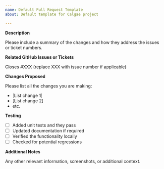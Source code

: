 ```yaml
---
name: Default Pull Request Template
about: Default template for Calgae project

---
```


**Description**

Please include a summary of the changes and how they address the issues or ticket numbers.

**Related GitHub Issues or Tickets**

Closes #XXX (replace XXX with issue number if applicable)

**Changes Proposed**

Please list all the changes you are making:

- [List change 1]
- [List change 2]
- etc.

**Testing**

- [ ] Added unit tests and they pass
- [ ] Updated documentation if required
- [ ] Verified the functionality locally
- [ ] Checked for potential regressions

**Additional Notes**

Any other relevant information, screenshots, or additional context.
